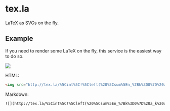 # tex.la
LaTeX as SVGs on the fly.


## Example

If you need to render some LaTeX on the fly, this service is the easiest way to do so.

![](http://tex.la/%5Cint%5C!%5Cleft(%20%5Csum%5En_%7Bk%3D0%7D%20a_k%20x%5Ek%5Cright)%5C%2Cdx%3D%20%5Csum%5En_%7Bk%3D0%7D%20%5Cfrac%7Ba_k%20x%5E%7Bk%2B1%7D%7D%7Bk%2B1%7D%20%20%2B%20C)

HTML:

```html
<img src="http://tex.la/%5Cint%5C!%5Cleft(%20%5Csum%5En_%7Bk%3D0%7D%20a_k%20x%5Ek%5Cright)%5C%2Cdx%3D%20%5Csum%5En_%7Bk%3D0%7D%20%5Cfrac%7Ba_k%20x%5E%7Bk%2B1%7D%7D%7Bk%2B1%7D%20%20%2B%20C">
```

Markdown:

```markdown
![](http://tex.la/%5Cint%5C!%5Cleft(%20%5Csum%5En_%7Bk%3D0%7D%20a_k%20x%5Ek%5Cright)%5C%2Cdx%3D%20%5Csum%5En_%7Bk%3D0%7D%20%5Cfrac%7Ba_k%20x%5E%7Bk%2B1%7D%7D%7Bk%2B1%7D%20%20%2B%20C)
```
